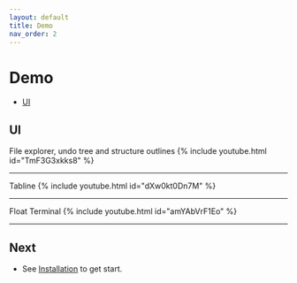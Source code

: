 ```yaml
---
layout: default
title: Demo
nav_order: 2
---
```


# Demo

- [UI](#ui)

## UI

File explorer, undo tree and structure outlines
{% include youtube.html id="TmF3G3xkks8" %}

---

Tabline
{% include youtube.html id="dXw0kt0Dn7M" %}

---

Float Terminal
{% include youtube.html id="amYAbVrF1Eo" %}

---

## Next

- See [Installation](/lin.nvim.dev/installation) to get start.
